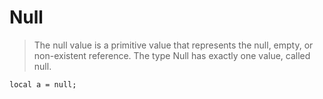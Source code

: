 # Null

> The null value is a primitive value that represents the null, empty, or non-existent reference. The type Null has exactly one value, called null.

```
local a = null;
```
